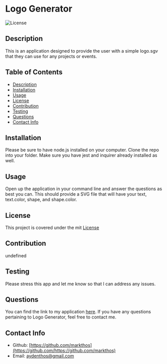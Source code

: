 # Logo Generator

  ![License](https://img.shields.io/badge/License-mit-blue.svg)

  ## Description
  This is an application designed to provide the user with a simple logo.sgv that they can use for any projects or events.

  ## Table of Contents
  - [Description](#description)
  - [Installation](#installation)
  - [Usage](#usage)
  - [License](#license)
  - [Contribution](#contribution)
  - [Testing](#test)
  - [Questions](#questions)
  - [Contact Info](#contact-info)

  ## Installation
  Please be sure to have node.js installed on your computer.  Clone the repo into your folder.  Make sure you have jest and inquirer already installed as well.

  ## Usage
  Open up the application in your command line and answer the questions as best you can. This should provide a SVG file that will have your text, text.color, shape, and shape.color.
  
  ## License
  This project is covered under the mit [License](https://choosealicense.com/licenses/${license})

  ## Contribution
  undefined

  ## Testing
  Please stress this app and let me know so that I can address any issues.

  ## Questions
  You can find the link to my application [here](https://markthos.github.io/Logo-Generator/).
  If you have any questions pertaining to Logo Generator, feel free to contact me.
  
  ## Contact Info
  - Github: [https://github.com/markthos](https://github.com/https://github.com/markthos)
  - Email: aydenthos@gmail.com
